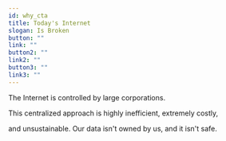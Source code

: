 ```yaml
---
id: why_cta
title: Today's Internet
slogan: Is Broken
button: ""
link: ""
button2: ""
link2: ""
button3: ""
link3: ""
---
```


The Internet is controlled by large corporations.

This centralized approach is highly inefficient, extremely costly, 

and unsustainable. Our data isn't owned by us, and it isn't safe.
